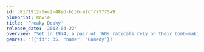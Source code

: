 ```yaml
---
id: c8171912-6ec2-48ed-b156-efcf775775a9
blueprint: movie
title: 'Freaky Deaky'
release_date: '2012-04-22'
overview: "Set in 1974, a pair of '60s radicals rely on their bomb-making skills on their way to becoming capitalists."
genres: '[{"id": 35, "name": "Comedy"}]'
---
```

